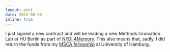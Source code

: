 ```yaml
---
layout: post
date: 2023-08-30
inline: true
---
```


I just signed a new contract and will be leading a new Methods Innovation Lab at HU Berlin as part of [NFDI 4Memory](https://4memory.de). This also means that, sadly, I did return the funds from my [MSCA fellowship](https://doi.org/10.3030/101061500) at University of Hamburg.